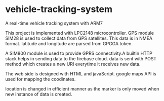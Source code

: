 # vehicle-tracking-system
A real-time vehicle tracking system with ARM7

This project is implemented with LPC2148 microcontroller. GPS module SIM28 is used to collect data from GPS satellites.
This data is in NMEA format. latitude and longitude are parsed from GPGGA token.

A SIM800 module is used to provide GPRS connectivity.A builtin HTTP stack helps in sending data to the firebase cloud.
data is sent with POST method which creates a new URI everytime it receives new data.

The web side is designed with HTML and javaScript. google maps API is used for mapping  the coodinates.

location is changed in efficient manner as the marker is only moved when new instance of data is created.

